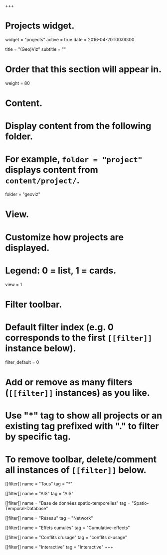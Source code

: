 +++
# Projects widget.
widget = "projects"
active = true
date = 2016-04-20T00:00:00

title = "(Geo)Viz"
subtitle = ""

# Order that this section will appear in.
weight = 80

# Content.
# Display content from the following folder.
# For example, `folder = "project"` displays content from `content/project/`.
folder = "geoviz"

# View.
# Customize how projects are displayed.
# Legend: 0 = list, 1 = cards.
view = 1

# Filter toolbar.

# Default filter index (e.g. 0 corresponds to the first `[[filter]]` instance below).
filter_default = 0

# Add or remove as many filters (`[[filter]]` instances) as you like.
# Use "*" tag to show all projects or an existing tag prefixed with "." to filter by specific tag.
# To remove toolbar, delete/comment all instances of `[[filter]]` below.
[[filter]]
  name = "Tous"
  tag = "*"

[[filter]]
  name = "AIS"
  tag = "AIS"

[[filter]]
  name = "Base de données spatio-temporelles"
  tag = "Spatio-Temporal-Database"
  
[[filter]]
  name = "Réseau"
  tag = "Network"  

[[filter]]
  name = "Effets cumulés"
  tag = "Cumulative-effects"
  
[[filter]]
  name = "Conflits d'usage"
  tag = "conflits d-usage"

[[filter]]
  name = "Interactive"
  tag = "Interactive"
+++

